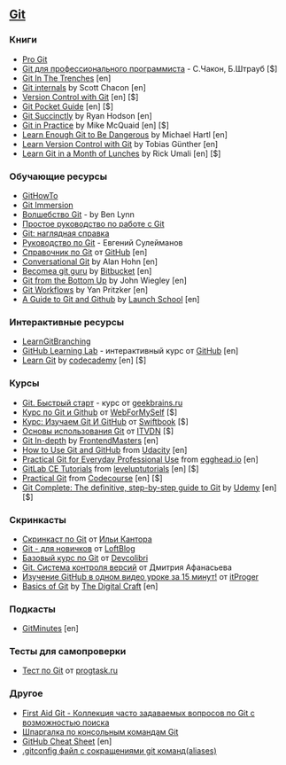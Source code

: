 ## [Git](https://git-scm.com/) 

### Книги
- [Pro Git](http://git-scm.com/book/ru/v2)
- [Git для профессионального программиста](https://www.ozon.ru/context/detail/id/147725679/) - С.Чакон, Б.Штрауб [$]
- [Git In The Trenches](http://cbx33.github.io/gitt/download.html) [en]
- [Git internals](https://github.com/pluralsight/git-internals-pdf/raw/master/drafts/peepcode-git.pdf) by 
Scott Chacon [en]
- [Version Control with Git](http://shop.oreilly.com/product/0636920022862.do) [en] [$]
- [Git Pocket Guide](http://shop.oreilly.com/product/0636920024972.do) [en] [$]
- [Git Succinctly](https://www.syncfusion.com/ebooks/git) by Ryan Hodson [en]
- [Git in Practice](https://www.manning.com/books/git-in-practice) by Mike McQuaid [en] [$]
- [Learn Enough Git to Be Dangerous](https://www.learnenough.com/git-tutorial) by Michael Hartl [en]
- [Learn Version Control with Git](https://www.git-tower.com/learn/git/ebook/en/command-line/introduction) by 
Tobias Günther [en]
- [Learn Git in a Month of Lunches](https://www.manning.com/books/learn-git-in-a-month-of-lunches) by Rick Umali [en]
[$]

### Обучающие ресурсы
- [GitHowTo](https://githowto.com/ru)
- [Git Immersion](http://gitimmersion.com/)
- [Волшебство Git](http://www-cs-students.stanford.edu/~blynn/gitmagic/intl/ru) - by Ben Lynn
- [Простое руководство по работе с Git](http://rogerdudler.github.io/git-guide/index.ru.html)
- [Git: наглядная справка](http://marklodato.github.io/visual-git-guide/index-ru.html)
- [Руководство по Git](http://proselyte.net/tutorials/git) - Евгений Сулейманов
- [Справочник по Git](https://guides.github.com/introduction/git-handbook/) от [GitHub](https://github.com/) [en]
- [Conversational Git](http://blog.anvard.org/conversational-git/) by Alan Hohn [en]
- [Becomea git guru](https://www.atlassian.com/git/tutorials) by [Bitbucket](https://bitbucket.org/) [en]
- [Git from the Bottom Up](https://jwiegley.github.io/git-from-the-bottom-up/) by John Wiegley [en]
- [Git Workflows](http://documentup.com/skwp/git-workflows-book) by Yan Pritzker [en]
- [A Guide to Git and Github](https://launchschool.com/books/git) by [Launch School](https://launchschool.com/) [en]

### Интерактивные ресурсы
- [LearnGitBranching](https://learngitbranching.js.org/)
- [GitHub Learning Lab](https://lab.github.com/) - интерактивный курс от [GitHub](https://github.com/) [en]
- [Learn Git](https://www.codecademy.com/learn/learn-git#course-landing-page) by 
[codecademy](https://www.codecademy.com/) [en] [$]

### Курсы
- [Git. Быстрый старт](https://geekbrains.ru/courses/66) - курс от [geekbrains.ru](https://geekbrains.ru)
- [Курс по Git и Github](https://webformyself.com/category/premium/javascript-premium/gitpremium/) от 
[WebForMySelf](https://webformyself.com/) [$]
- [Курс: Изучаем Git И GitHub](https://swiftbook.ru/contents/git-and-github/) от [Swiftbook](https://swiftbook.ru/) [$]
- [Основы использования Git](https://itvdn.com/ru/video/basics-using-git) от [ITVDN](https://itvdn.com/ru) [$]
- [Git In-depth](https://frontendmasters.com/courses/git-in-depth/) by
[FrontendMasters](https://frontendmasters.com/) [en]
 - [How to Use Git and GitHub](https://www.udacity.com/course/how-to-use-git-and-github--ud775) from 
 [Udacity](https://www.udacity.com/) [en]
 - [Practical Git for Everyday Professional Use](https://egghead.io/courses/practical-git-for-everyday-professional-use)
 from [egghead.io](https://egghead.io/) [en]
 - [GitLab CE Tutorials](https://www.leveluptutorials.com/tutorials/gitlab-ce-tutorials) from 
 [leveluptutorials](https://www.leveluptutorials.com/) [en] [$]
 - [Practical Git](https://codecourse.com/watch/practical-git?part=263-untracking-tracked-files) from
 [Codecourse](https://codecourse.com/) [en] [$]
 - [Git Complete: The definitive, step-by-step guide to Git](https://www.udemy.com/git-complete/) by
 [Udemy](https://www.udemy.com/) [en] [$]

### Скринкасты
- [Скринкаст по Git](https://learn.javascript.ru/screencast/git#skip-add) от 
[Ильи Кантора](https://learn.javascript.ru/)
- [Git - для новичков](https://www.youtube.com/watch?list=PLY4rE9dstrJyTdVJpv7FibSaXB4BHPInb&v=PEKN8NtBDQ0) от 
[LoftBlog](https://loftblog.ru/)
- [Базовый курс по Git](https://www.youtube.com/watch?list=PLIU76b8Cjem5B3sufBJ_KFTpKkMEvaTQR&v=en6gms6e54Q) от
[Devcolibri](https://devcolibri.com/)
- [Git. Система контроля версий](https://www.youtube.com/watch?v=mpK_MYb38zs&list=PLoonZ8wII66iUm84o7nadL-oqINzBLk5g) от
Дмитрия Афанасьева
- [Изучение GitHub в одном видео уроке за 15 минут!](https://itproger.com/course/one-lesson/6) от
[itProger](https://itproger.com/course/one-lesson/6)
- [Basics of Git](https://www.youtube.com/playlist?list=PLAkMqlQoeMegAgYKT-Ij20WMaF28mXHmc) by 
[The Digital Craft](https://thedigitalcraft.com/) [en]


### Подкасты
- [GitMinutes](http://www.gitminutes.com/) [en]

### Тесты для самопроверки
- [Тест по Git](https://progtask.ru/test-po-git/) от [progtask.ru](https://progtask.ru/)

### Другое
- [First Aid Git - Коллекция часто задаваемых вопросов по Git с возможностью поиска](http://firstaidgit.ru/) 
- [Шпаргалка по консольным командам Git](https://github.com/nicothin/web-development/tree/master/git)
- [GitHub Cheat Sheet](https://github.com/tiimgreen/github-cheat-sheet/blob/master/README.md) [en]
- [.gitconfig файл с сокращениями git команд(aliases)](https://gist.github.com/Yunique/20869747002b5bfec2342d6495856ced)
